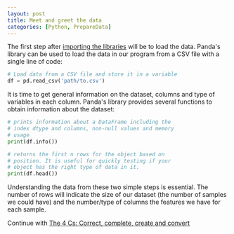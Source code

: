 ```yaml
---
layout: post
title: Meet and greet the data
categories: [Python, PrepareData]
---
```


The first step after [importing the libraries](/importing-libraries/) will be to load the data. Panda's library can be used to load the data in our program from a CSV file with a single line of code:

```python
# Load data from a CSV file and store it in a variable
df = pd.read_csv('path/to.csv')
```

It is time to get general information on the dataset, columns and type of variables in each column. Panda's library provides several functions to obtain information about the dataset:

```python
# prints information about a DataFrame including the 
# index dtype and columns, non-null values and memory 
# usage
print(df.info())

# returns the first n rows for the object based on 
# position. It is useful for quickly testing if your
# object has the right type of data in it.
print(df.head())
```

Understanding the data from these two simple steps is essential. The number of rows will indicate the size of our dataset (the number of samples we could have) and the number/type of columns the features we have for each sample. 

Continue with [The 4 Cs: Correct, complete, create and convert](/the-4-cs//)